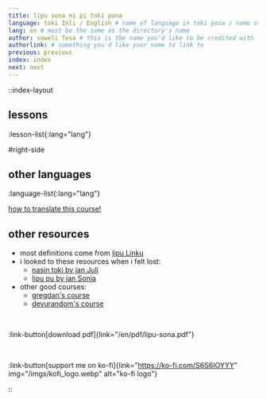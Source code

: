 ```yaml
---
title: lipu sona mi pi toki pona
language: toki Inli / English # name of language in toki pona / name of language in the language
lang: en # must be the same as the directory's name
author: soweli Tesa # this is the name you'd like to be credited with
authorlink: # something you'd like your name to link to
previous: previous
index: index
next: next
---
```


<!-- 
note for translators: feel free to change the file names! just make sure to keep the numbers at the start, so they show up in the right order. 
-->

::index-layout

## lessons
<!-- this will automatically generate the list of lessons -->
:lesson-list{:lang="lang"}

#right-side

## other languages
<!-- this will automatically generate the list of languages -->
:language-list{:lang="lang"}

<!-- you probably want to remove this link from your translation. -->
[how to translate this course!](/en/translate) 

## other resources

- most definitions come from [lipu Linku](https://linku.la/)
- i looked to these resources when i felt lost:
  - [nasin toki by jan Juli](https://github.com/kilipan/nasin-toki)
  - [lipu pu by jan Sonja](https://tokipona.org/)
- other good courses:
  - [gregdan's course](https://mun.la/toki-pona/)
  - [devurandom's course](https://lipu-sona.pona.la/)

<br />

:link-button[download pdf]{link="/en/pdf/lipu-sona.pdf"} 

<br />

:link-button[support me on ko-fi]{link="https://ko-fi.com/S6S6IOYYY" img="/imgs/kofi_logo.webp" alt="ko-fi logo"}

::
